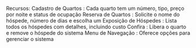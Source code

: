 Recursos:
Cadastro de Quartos :
Cada quarto tem um número, tipo, preço por noite e status de ocupação
Reserva de Quartos :
Solicite o nome do hóspede, número de dias e escolha um
Exposição de Hóspedes :
Lista todos os hóspedes com detalhes, incluindo custo
Confira :
Libera o quarto e remove o hóspede do sistema
Menu de Navegação :
Oferece opções para gerenciar o sistema
